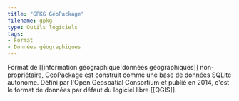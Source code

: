 ```yaml
---
title: "GPKG GéoPackage"
filename: gpkg
type: Outils logiciels
tags:
- Format
- Données géographiques
---
```


Format de [[information géographique|données géographiques]] non-propriétaire, GeoPackage est construit comme une base de données SQLite autonome. Défini par l'Open Geospatial Consortium et publié en 2014, c'est le format de données par défaut du logiciel libre [[QGIS]].

